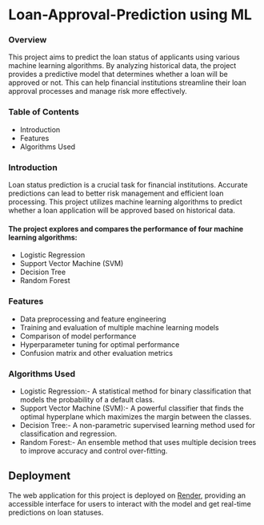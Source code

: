 # Loan-Approval-Prediction using ML

### Overview
This project aims to predict the loan status of applicants using various machine learning algorithms. By analyzing historical data, the project provides a predictive model that determines whether a loan will be approved or not. This can help financial institutions streamline their loan approval processes and manage risk more effectively.

### Table of Contents
- Introduction
- Features
- Algorithms Used

### Introduction
Loan status prediction is a crucial task for financial institutions. Accurate predictions can lead to better risk management and efficient loan processing. This project utilizes machine learning algorithms to predict whether a loan application will be approved based on historical data.

#### The project explores and compares the performance of four machine learning algorithms:

- Logistic Regression
- Support Vector Machine (SVM)
- Decision Tree
- Random Forest

### Features
- Data preprocessing and feature engineering
- Training and evaluation of multiple machine learning models
- Comparison of model performance
- Hyperparameter tuning for optimal performance
- Confusion matrix and other evaluation metrics

### Algorithms Used
- Logistic Regression:- A statistical method for binary classification that models the probability of a default class.
- Support Vector Machine (SVM):- A powerful classifier that finds the optimal hyperplane which maximizes the margin between the classes.
- Decision Tree:- A non-parametric supervised learning method used for classification and regression.
- Random Forest:- An ensemble method that uses multiple decision trees to improve accuracy and control over-fitting.

## Deployment
The web application for this project is deployed on [Render](https://loan-approval-prediction-hdgf.onrender.com), providing an accessible interface for users to interact with the model and get real-time predictions on loan statuses.

